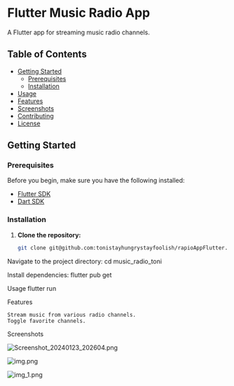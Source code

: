 # Flutter Music Radio App

A Flutter app for streaming music radio channels.

## Table of Contents

- [Getting Started](#getting-started)
    - [Prerequisites](#prerequisites)
    - [Installation](#installation)
- [Usage](#usage)
- [Features](#features)
- [Screenshots](#screenshots)
- [Contributing](#contributing)
- [License](#license)

## Getting Started

### Prerequisites

Before you begin, make sure you have the following installed:

- [Flutter SDK](https://flutter.dev/docs/get-started/install)
- [Dart SDK](https://dart.dev/get-dart)

### Installation

1. **Clone the repository:**

   ```bash
   git clone git@github.com:tonistayhungrystayfoolish/rapioAppFlutter.git

Navigate to the project directory:
cd music_radio_toni

Install dependencies:
flutter pub get

Usage
flutter run

Features

    Stream music from various radio channels.
    Toggle favorite channels.

Screenshots

![Screenshot_20240123_202604.png](Screenshot_20240123_202604.png)

![img.png](img.png)

![img_1.png](img_1.png)